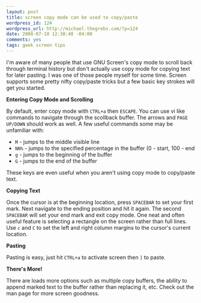 ```yaml
--- 
layout: post
title: screen copy mode can be used to copy/paste
wordpress_id: 124
wordpress_url: http://michael.thegrebs.com/?p=124
date: 2008-07-10 12:38:48 -04:00
comments: yes
tags: geek screen tips
---
```

I'm aware of many people that use GNU Screen's copy mode to scroll back through terminal history but don't actually use copy mode for copying text for later pasting.  I was one of those people myself for some time.  Screen supports some pretty nifty copy/paste tricks but a few basic key strokes will get you started.

<strong>Entering Copy Mode and Scrolling</strong>

By default, enter copy mode with <code>CTRL+a</code> then <code>ESCAPE</code>.  You can use vi like commands to navigate through the scollback buffer.  The arrows and <code>PAGE UP/DOWN</code> should work as well.  A few useful commands some may be unfamiliar with:
<ul>
	<li><code>M</code> - jumps to the middle visible line</li>
	<li><code>NN%</code> - jumps to the specified percentage in the buffer (0 - start, 100 - end</li>
	<li><code>g</code> - jumps to the beginning of the buffer</li>
	<li><code>G</code> - jumps to the end of the buffer</li>
</ul>

These keys are even useful when you aren't using copy mode to copy/paste text.

<strong>Copying Text</strong>

Once the cursor is at the beginning location, press <code>SPACEBAR</code> to set your first mark.  Next navigate to the ending position and hit it again.  The second <code>SPACEBAR</code> will set your end mark and exit copy mode.  One neat and often useful feature is selecting a rectangle on the screen rather than full lines.  Use <code>c</code> and <code>C</code> to set the left and right column margins to the cursor's current location.

<strong>Pasting</strong>

Pasting is easy, just hit <code>CTRL+a</code> to activate screen then <code>]</code> to paste.

<strong>There's More!</strong>

There are loads more options such as multiple copy buffers, the ability to append marked text to the buffer rather than replacing it, etc.  Check out the man page for more screen goodness.

